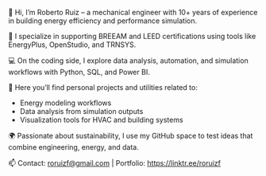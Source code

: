 👋 Hi, I’m Roberto Ruiz – a mechanical engineer with 10+ years of experience in building energy efficiency and performance simulation.

🔧 I specialize in supporting BREEAM and LEED certifications using tools like EnergyPlus, OpenStudio, and TRNSYS.

💻 On the coding side, I explore data analysis, automation, and simulation workflows with Python, SQL, and Power BI.

🧪 Here you’ll find personal projects and utilities related to:
- Energy modeling workflows
- Data analysis from simulation outputs
- Visualization tools for HVAC and building systems

🌍 Passionate about sustainability, I use my GitHub space to test ideas that combine engineering, energy, and data.

📫 Contact: roruizf@gmail.com | Portfolio: https://linktr.ee/roruizf
